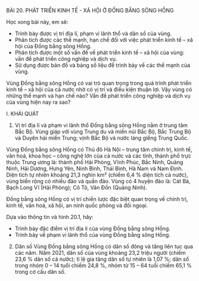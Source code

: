 BÀI 20. PHÁT TRIỂN KINH TẾ - XÃ HỘI Ở ĐỒNG BẰNG SÔNG HỒNG

Học xong bài này, em sẽ:
- Trình bày được vị trí địa lí, phạm vi lãnh thổ và dân số của vùng.
- Phân tích được các thế mạnh, hạn chế đối với việc phát triển kinh tế – xã hội của Đồng bằng sông Hồng.
- Phân tích được một số vấn đề về phát triển kinh tế – xã hội của vùng: vấn đề phát triển công nghiệp và dịch vụ.
- Sử dụng được bản đồ và bảng số liệu để trình bày về các thế mạnh của vùng.

Vùng Đồng bằng sông Hồng có vai trò quan trọng trong quá trình phát triển kinh tế – xã hội của cả nước nhờ có vị trí và điều kiện thuận lợi. Vậy vùng có những thế mạnh và hạn chế nào? Vấn đề phát triển công nghiệp và dịch vụ của vùng hiện nay ra sao?

I. KHÁI QUÁT

1. Vị trí địa lí và phạm vi lãnh thổ
Đồng bằng sông Hồng nằm ở trung tâm Bắc Bộ. Vùng giáp với vùng Trung du và miền núi Bắc Bộ, Bắc Trung Bộ và Duyên hải miền Trung; vịnh Bắc Bộ và nước láng giềng Trung Quốc.

Vùng Đồng bằng sông Hồng có Thủ đô Hà Nội – trung tâm chính trị, kinh tế, văn hoá, khoa học – công nghệ lớn của cả nước và các tỉnh, thành phố trực thuộc Trung ương là: thành phố Hải Phòng, Vĩnh Phúc, Bắc Ninh, Quảng Ninh, Hải Dương, Hưng Yên, Ninh Bình, Thái Bình, Hà Nam và Nam Định. Diện tích tự nhiên khoảng 21,3 nghìn km² (chiếm 6,4 % diện tích cả nước), vùng biển rộng có nhiều đảo và quần đảo. Vùng có 4 huyện đảo là: Cát Bà, Bạch Long Vĩ (Hải Phòng); Cô Tô, Vân Đồn (Quảng Ninh).

Đồng bằng sông Hồng có vị trí chiến lược đặc biệt quan trọng về chính trị, kinh tế, văn hoá, xã hội, an ninh quốc phòng và đối ngoại.

Dựa vào thông tin và hình 20.1, hãy:
- Trình bày đặc điểm vị trí địa lí của vùng Đồng bằng sông Hồng.
- Trình bày về phạm vi lãnh thổ của vùng Đồng bằng sông Hồng.

2. Dân số
Vùng Đồng bằng sông Hồng có dân số đông và tăng liên tục qua các năm. Năm 2021, dân số của vùng khoảng 23,2 triệu người (chiếm 23,6 % dân số cả nước); tỉ lệ gia tăng dân số tự nhiên là 1,07 %; dân số trong nhóm 0 – 14 tuổi chiếm 24,8 %, nhóm từ 15 – 64 tuổi chiếm 65,1 % trong cơ cấu dân số.